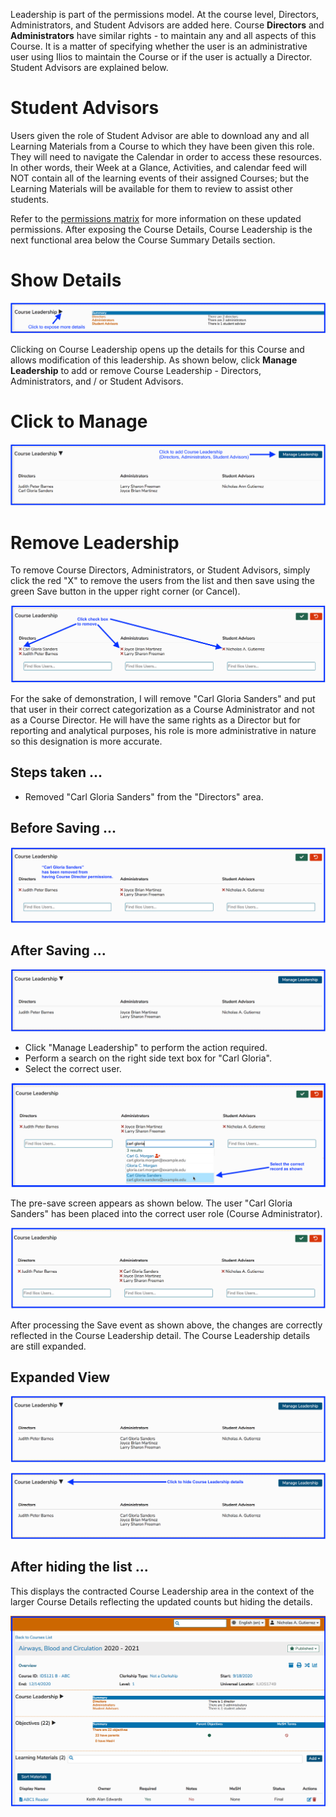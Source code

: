 Leadership is part of the permissions model. At the course level, Directors, Administrators, and Student Advisors are added here. Course **Directors** and **Administrators**  have similar rights - to maintain any and all aspects of this Course. It is a matter of specifying whether the user is an administrative user using Ilios to maintain the Course or if the user is actually a Director. Student Advisors are explained below.

# Student Advisors

Users given the role of Student Advisor are able to download any and all Learning Materials from a Course to which they have been given this role. They will need to navigate the Calendar in order to access these resources. In other words, their Week at a Glance, Activities, and calendar feed will NOT contain all of the learning events of their assigned Courses; but the Learning Materials will be available for them to review to assist other students.

Refer to the [permissions matrix](https://www.dropbox.com/s/431sdj2bfoi3v1f/Ilios%20New%20Default%20Permissions%20Matrix.pdf?dl=0) for more information on these updated permissions. After exposing the Course Details, Course Leadership is the next functional area below the Course Summary Details section.

# Show Details

![show details](../../images/course_leadership/crs_ldrshp1.png)

Clicking on Course Leadership opens up the details for this Course and allows modification of this leadership. As shown below, click **Manage Leadership** to add or remove Course Leadership - Directors, Administrators, and / or Student Advisors.

# Click to Manage

![click to manage](../../images/course_leadership/crs_ldrshp2.png)

# Remove Leadership

To remove Course Directors, Administrators, or Student Advisors, simply click the red "X" to remove the users from the list and then save using the green Save button in the upper right corner (or Cancel).

![click to remove](../../images/course_leadership/crs_ldrshp3.png)

For the sake of demonstration, I will remove "Carl Gloria Sanders" and put that user in their correct categorization as a Course Administrator and not as a Course Director. He will have the same rights as a Director but for reporting and analytical purposes, his role is more administrative in nature so this designation is more accurate.

## Steps taken ...

* Removed "Carl Gloria Sanders" from the "Directors" area.

## Before Saving ...

![before saving](../../images/course_leadership/crs_ldrshp4.png)

## After Saving ...

![after saving](../../images/course_leadership/crs_ldrshp5.png)

* Click "Manage Leadership" to perform the action required.
* Perform a search on the right side text box for "Carl Gloria".
* Select the correct user.

![select user](../../images/course_leadership/crs_ldrshp6.png)

The pre-save screen appears as shown below. The user "Carl Gloria Sanders" has been placed into the correct user role (Course Administrator).

![user added](../../images/course_leadership/crs_ldrshp7.png)

After processing the Save event as shown above, the changes are correctly reflected in the Course Leadership detail. The Course Leadership details are still expanded.

## Expanded View

![expanded view](../../images/course_leadership/crs_ldrshp8.png)

![click to hide details](../../images/course_leadership/crs_ldrshp9.png)

## After hiding the list ...

This displays the contracted Course Leadership area in the context of the larger Course Details reflecting the updated counts but hiding the details.

![list now hidden](../../images/course_leadership/crs_ldrshp10.png)
